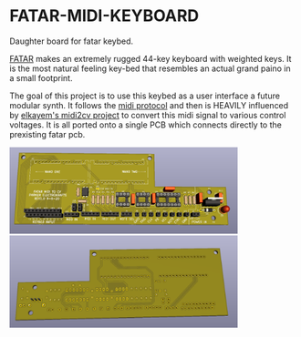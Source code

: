 # FATAR-MIDI-KEYBOARD
 Daughter board for fatar keybed.
 
[FATAR](http://www.fatar.com/) makes an extremely rugged 44-key keyboard with weighted keys. It is the most natural feeling key-bed that resembles an actual grand paino in a small footprint. 

The goal of this project is to use this keybed as a user interface a future modular synth. It follows the [midi protocol](https://en.wikipedia.org/wiki/MIDI) and then is HEAVILY influenced by [elkayem's midi2cv project](https://github.com/elkayem/midi2cv) to convert this midi signal to various control voltages. It is all ported onto a single PCB which connects directly to the prexisting fatar pcb. 

<img src="/images/top.PNG" alt="TOP-side" width="400">
<img src="/images/bottom.PNG" alt="BOTTOM-side" width="400">
